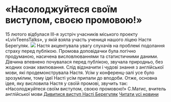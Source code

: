 
# &#171;Насолоджуйтеся своїм виступом, своєю промовою!&#187;
15 лютого відбулася ІІІ-я зустріч учасників міського проекту «LvivTeensTalks», у якій взяла участь учениця нашого ліцею Настя Берегуляк.
![](/images/насолоджуйтеся-своїм-виступом-своєю-промовою/nastya.jpg)
Настя акцентувала увагу слухачів на проблемі подолання страху перед публікою. Промова доповідачки була логічно продуманою, насичена висловлюваннями та статистичними даними. Дівчина впевнено почувалася перед публікою, звучала природньо, без жодних ознак хвилювання.
Слід відзначити і чудові знання з англійської мови, які продемонструвала Настя. Усім у конференц-залі усе було зрозумілим, тому ідеї Насті усім припали до вподоби.
Отже, основна ідея, яку висловила Настя у своїй промові, звучить так: «Насолоджуйтеся своїм виступом, своєю промовою!»
С.Матис, вчитель англійської мови
[Дивитися виступ Насті Берегуляк](https://youtu.be/kZLeNjxkDUc)
[Читати усі новини](/news)
       